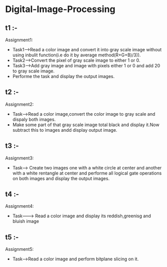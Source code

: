 # Digital-Image-Processing

## t1 :-
  Assignment1:
- Task1-->Read a color image and convert it into gray scale image without using inbulit function(i.e do it by average method(R+G+B)/3)).
- Task2-->Convert the pixel of gray scale image to either 1 or 0.
- Task3-->Add gray image and image with pixels either 1 or 0 and add 20 to gray scale image.
- Performe the task and display the output images. 

## t2 :-
  Assignment2:
- Task-->Read a color image,convert the color image to gray scale and dispaly both images.
- Make some part of that gray scale image total black and display it.Now subtract this to images andd display output image.

## t3 :- 
Assignment3:
- Task--> Create two images one with a white circle at center and another with a white rentangle at center and performe all logical gate operations on both images and display the output images.

## t4 :- 
Assignment4:
- Task---> Read a color image and display its reddish,greenisg and bluish image

## t5 :-
  Assignment5:
- Task-->Read a color image and perform bitplane slicing on it.
